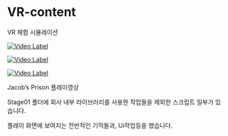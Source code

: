 # VR-content

VR 체험 시뮬레이션

[![Video Label](https://youtu.be/CJ9qSuLFqew/0.jpg)](https://youtu.be/CJ9qSuLFqew)

[![Video Label](https://youtu.be/NMluEwtdF80/0.jpg)](https://youtu.be/NMluEwtdF80)

[![Video Label](https://youtu.be/lOyOXAXHof8/0.jpg)](https://youtu.be/lOyOXAXHof8)

Jacob’s Prison 플레이영상

Stage01 폴더에 회사 내부 라이브러리를 사용한 작업들을 제외한 스크립트 일부가 있습니다.

플레이 화면에 보여지는 전반적인 기믹들과, Ui작업등을 했습니다.
